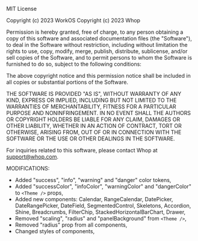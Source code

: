 MIT License

Copyright (c) 2023 WorkOS
Copyright (c) 2023 Whop

Permission is hereby granted, free of charge, to any person obtaining a copy
of this software and associated documentation files (the "Software"), to deal
in the Software without restriction, including without limitation the rights
to use, copy, modify, merge, publish, distribute, sublicense, and/or sell
copies of the Software, and to permit persons to whom the Software is
furnished to do so, subject to the following conditions:

The above copyright notice and this permission notice shall be included in all
copies or substantial portions of the Software.

THE SOFTWARE IS PROVIDED "AS IS", WITHOUT WARRANTY OF ANY KIND, EXPRESS OR
IMPLIED, INCLUDING BUT NOT LIMITED TO THE WARRANTIES OF MERCHANTABILITY,
FITNESS FOR A PARTICULAR PURPOSE AND NONINFRINGEMENT. IN NO EVENT SHALL THE
AUTHORS OR COPYRIGHT HOLDERS BE LIABLE FOR ANY CLAIM, DAMAGES OR OTHER
LIABILITY, WHETHER IN AN ACTION OF CONTRACT, TORT OR OTHERWISE, ARISING FROM,
OUT OF OR IN CONNECTION WITH THE SOFTWARE OR THE USE OR OTHER DEALINGS IN THE
SOFTWARE.

For inquiries related to this software, please contact Whop at <support@whop.com>.

MODIFICATIONS:

- Added "success", "info", "warning" and "danger" color tokens,
- Added "successColor", "infoColor", "warningColor" and "dangerColor" to `<Theme />` props,
- Added new components: Calendar, RangeCalendar, DatePicker, DateRangePicker, DateField, SegmentedControl, Skeletons, Accordion, Shine, Breadcrumbs, FilterChip, StackedHorizontalBarChart, Drawer,
- Removed "scaling", "radius" and "panelBackground" from `<Theme />`,
- Removed "radius" prop from all components,
- Changed styles of components,
